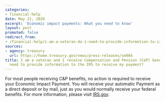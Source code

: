 ```yaml
---
categories:
- financial-help
date: May 21, 2020
excerpt: 'Economic impact payments: What you need to know'
layout: post
promoted: false
redirect_from:
- /financial-help/i-am-a-veteran-do-i-need-to-provide-information-to-irs/
sources:
- agency: treasury
  url: https://home.treasury.gov/news/press-releases/sm984
title: I am a veteran and I receive Compensation and Pension (C&P) benefits. Do I
  need to provide information to the IRS to receive my payment?
---
```


For most people receiving C&P benefits, no action is required to receive your Economic Impact Payment. You will receive your automatic Payment as a direct deposit or by mail, just as you would normally receive your federal benefits. For more information, please visit [IRS.gov](https://www.irs.gov).